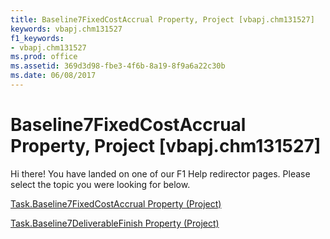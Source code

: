 ```yaml
---
title: Baseline7FixedCostAccrual Property, Project [vbapj.chm131527]
keywords: vbapj.chm131527
f1_keywords:
- vbapj.chm131527
ms.prod: office
ms.assetid: 369d3d98-fbe3-4f6b-8a19-8f9a6a22c30b
ms.date: 06/08/2017
---
```



# Baseline7FixedCostAccrual Property, Project [vbapj.chm131527]

Hi there! You have landed on one of our F1 Help redirector pages. Please select the topic you were looking for below.

[Task.Baseline7FixedCostAccrual Property (Project)](http://msdn.microsoft.com/library/bd482d26-336a-c635-731c-9d0d94c72ca4%28Office.15%29.aspx)

[Task.Baseline7DeliverableFinish Property (Project)](http://msdn.microsoft.com/library/6f724c4f-46a3-1175-39c9-dc21d7196593%28Office.15%29.aspx)



